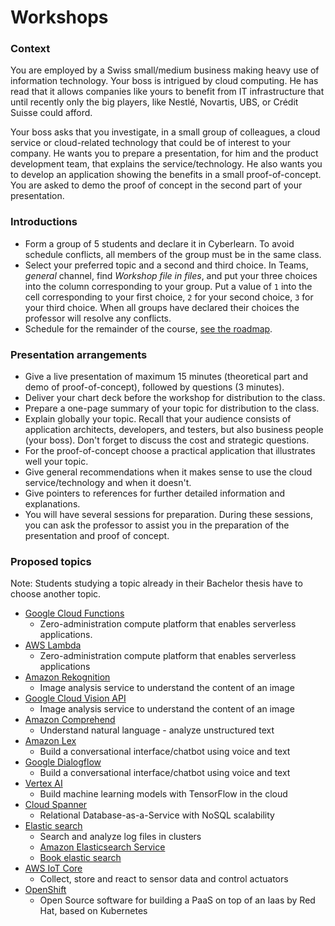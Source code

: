 # Workshops

### Context

You are employed by a Swiss small/medium business making heavy use of information technology. Your boss is intrigued by cloud computing. He has read that it allows companies like yours to benefit from IT infrastructure that until recently only the big players, like Nestlé, Novartis, UBS, or Crédit Suisse could afford.

Your boss asks that you investigate, in a small group of colleagues, a cloud service or cloud-related technology that could be of interest to your company. He wants you to prepare a presentation, for him and the product development team, that explains the service/technology. He also wants you to develop an application showing the benefits in a small proof-of-concept. You are asked to demo the proof of concept in the second part of your presentation.

### Introductions

* Form a group of 5 students and declare it in Cyberlearn. To avoid schedule conflicts, all members of the group must be in the same class.
* Select your preferred topic and a second and third choice. In Teams, _general_ channel, find  _Workshop file in files_, and put your three choices into the column corresponding to your group. Put a value of `1` into the cell corresponding to your first choice, `2` for your second choice, `3` for your third choice. When all groups have declared their choices the professor will resolve any conflicts.
* Schedule for the remainder of the course, [see the roadmap](roadmap.md).

### Presentation arrangements

* Give a live presentation of maximum 15 minutes (theoretical part and demo of proof-of-concept), followed by questions (3 minutes).
* Deliver your chart deck before the workshop for distribution to the class.
* Prepare a one-page summary of your topic for distribution to the class.
* Explain globally your topic. Recall that your audience consists of application architects, developers, and testers, but also business people (your boss). Don't forget to discuss the cost and strategic questions.
* For the proof-of-concept choose a practical application that illustrates well your topic.
* Give general recommendations when it makes sense to use the cloud service/technology and when it doesn't.
* Give pointers to references for further detailed information and explanations.
* You will have several sessions for preparation. During these sessions, you can ask the professor to assist you in the preparation of the presentation and proof of concept.

### Proposed topics

Note: Students studying a topic already in their Bachelor thesis have to choose another topic.

* [Google Cloud Functions](https://cloud.google.com/functions/)
  * Zero-administration compute platform that enables serverless applications.
* [AWS Lambda](https://docs.aws.amazon.com/lambda/latest/dg/welcome.html)
  * Zero-administration compute platform that enables serverless applications
* [Amazon Rekognition](https://aws.amazon.com/rekognition/)
  * Image analysis service to understand the content of an image
* [Google Cloud Vision API](https://cloud.google.com/vision/)
  * Image analysis service to understand the content of an image
* [Amazon Comprehend](https://docs.aws.amazon.com/comprehend/latest/dg/what-is.html)
  * Understand natural language - analyze unstructured text
* [Amazon Lex](https://docs.aws.amazon.com/comprehend/latest/dg/what-is.html)
  * Build a conversational interface/chatbot using voice and text
* [Google Dialogflow](https://cloud.google.com/dialogflow/docs/)
  * Build a conversational interface/chatbot using voice and text
* [Vertex AI](https://cloud.google.com/vertex-ai/)
  * Build machine learning models with TensorFlow in the cloud
* [Cloud Spanner](https://cloud.google.com/spanner/)
  * Relational Database-as-a-Service with NoSQL scalability
* [Elastic search](https://www.elastic.co/elasticsearch/)
  * Search and analyze log files in clusters
  * [Amazon Elasticsearch Service](https://aws.amazon.com/opensearch-service/)
  * [Book elastic search](https://www.oreilly.com/?q=elasticsearch\&x=0\&y=0)
* [AWS IoT Core](https://aws.amazon.com/iot-core/)
  * Collect, store and react to sensor data and control actuators
* [OpenShift](https://www.redhat.com/en/technologies/cloud-computing/openshift)
  * Open Source software for building a PaaS on top of an Iaas by Red Hat, based on Kubernetes

